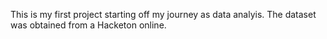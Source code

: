 This is my first project starting off my journey as data analyis. The dataset was obtained from a Hacketon online. 
